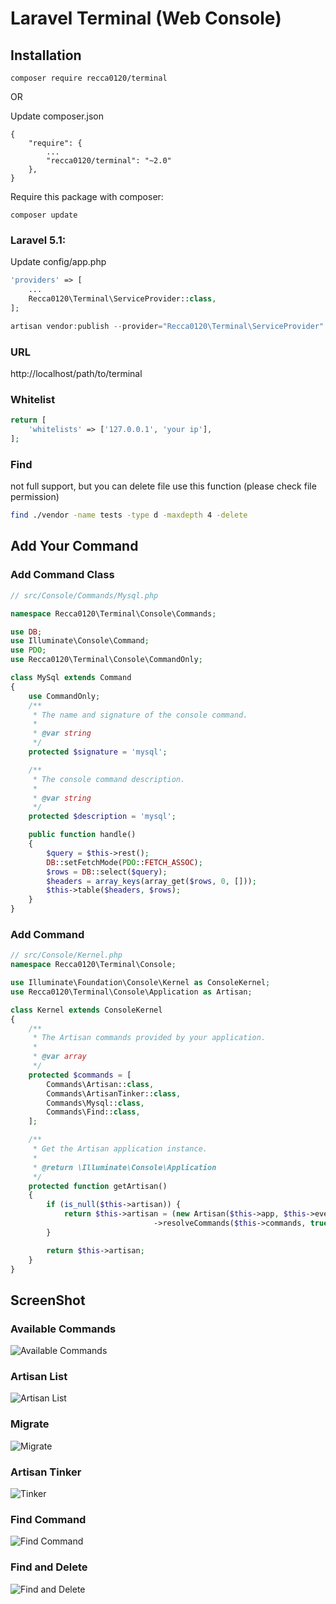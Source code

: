 # Laravel Terminal (Web Console)

## Installation

```
composer require recca0120/terminal
```

OR

Update composer.json
```
{
    "require": {
        ...
        "recca0120/terminal": "~2.0"
    },
}
```

Require this package with composer:

```
composer update
```
### Laravel 5.1:

Update config/app.php

```php
'providers' => [
    ...
    Recca0120\Terminal\ServiceProvider::class,
];
```

```php
artisan vendor:publish --provider="Recca0120\Terminal\ServiceProvider"
```

### URL

http://localhost/path/to/terminal

### Whitelist
```php
return [
    'whitelists' => ['127.0.0.1', 'your ip'],
];

```

### Find

not full support, but you can delete file use this function (please check file permission)

```bash
find ./vendor -name tests -type d -maxdepth 4 -delete
```

## Add Your Command

### Add Command Class
```php
// src/Console/Commands/Mysql.php

namespace Recca0120\Terminal\Console\Commands;

use DB;
use Illuminate\Console\Command;
use PDO;
use Recca0120\Terminal\Console\CommandOnly;

class MySql extends Command
{
    use CommandOnly;
    /**
     * The name and signature of the console command.
     *
     * @var string
     */
    protected $signature = 'mysql';

    /**
     * The console command description.
     *
     * @var string
     */
    protected $description = 'mysql';

    public function handle()
    {
        $query = $this->rest();
        DB::setFetchMode(PDO::FETCH_ASSOC);
        $rows = DB::select($query);
        $headers = array_keys(array_get($rows, 0, []));
        $this->table($headers, $rows);
    }
}
```

### Add Command
```php
// src/Console/Kernel.php
namespace Recca0120\Terminal\Console;

use Illuminate\Foundation\Console\Kernel as ConsoleKernel;
use Recca0120\Terminal\Console\Application as Artisan;

class Kernel extends ConsoleKernel
{
    /**
     * The Artisan commands provided by your application.
     *
     * @var array
     */
    protected $commands = [
        Commands\Artisan::class,
        Commands\ArtisanTinker::class,
        Commands\Mysql::class,
        Commands\Find::class,
    ];

    /**
     * Get the Artisan application instance.
     *
     * @return \Illuminate\Console\Application
     */
    protected function getArtisan()
    {
        if (is_null($this->artisan)) {
            return $this->artisan = (new Artisan($this->app, $this->events, $this->app->version()))
                                ->resolveCommands($this->commands, true);
        }

        return $this->artisan;
    }
}
```

## ScreenShot

### Available Commands
![Available Commands](http://3.bp.blogspot.com/-QRSwzua3ssw/Voj6R_R9YsI/AAAAAAAANuA/14DvmOeCqyg/s1600/Image%2B1.png)

### Artisan List
![Artisan List](http://4.bp.blogspot.com/-c_LbDrG1tRE/Voj6SgkOhsI/AAAAAAAANuQ/XItrph1cVXM/s1600/Image%2B3.png)

### Migrate
![Migrate](http://2.bp.blogspot.com/-Rdjxurg2VTQ/Voj6SKydw7I/AAAAAAAANuE/kcb--ehZ9ps/s1600/Image%2B2.png)

### Artisan Tinker
![Tinker](http://1.bp.blogspot.com/-7TA7WDb9lGw/VkKl1a-g3iI/AAAAAAAANrs/5LOBp4tBUdk/s1600/Image%2B7.png)

### Find Command
![Find Command](http://2.bp.blogspot.com/-Cq6ZP7Q9aak/VoXQ3zlvxdI/AAAAAAAANtg/XkrAbxvB54c/s1600/Image%2B2.png)

### Find and Delete
![Find and Delete](http://4.bp.blogspot.com/-EH88LYVqH_s/VoXQ39EjRaI/AAAAAAAANtk/kS-RxatY1Kc/s1600/Image%2B4.png)

<script async src="//pagead2.googlesyndication.com/pagead/js/adsbygoogle.js"></script>
<!-- github -->
<ins class="adsbygoogle"
     style="display:block"
     data-ad-client="ca-pub-4164400566432410"
     data-ad-slot="9584820886"
     data-ad-format="auto"></ins>
<script>
(adsbygoogle = window.adsbygoogle || []).push({});
</script>
